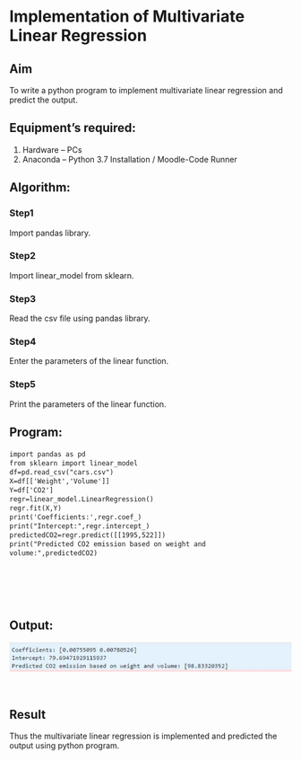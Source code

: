 # Implementation of Multivariate Linear Regression
## Aim
To write a python program to implement multivariate linear regression and predict the output.
## Equipment’s required:
1.	Hardware – PCs
2.	Anaconda – Python 3.7 Installation / Moodle-Code Runner
## Algorithm:
### Step1
Import pandas library.
<br>

### Step2
Import linear_model from sklearn.
<br>

### Step3
Read the csv file using pandas library.
<br>

### Step4
Enter the parameters of the linear function.
<br>

### Step5
Print the parameters of the linear function.
<br>

## Program:
```
import pandas as pd
from sklearn import linear_model
df=pd.read_csv("cars.csv")
X=df[['Weight','Volume']]
Y=df['CO2']
regr=linear_model.LinearRegression()
regr.fit(X,Y)
print('Coefficients:',regr.coef_)
print("Intercept:",regr.intercept_)
predictedCO2=regr.predict([[1995,522]])
print("Predicted CO2 emission based on weight and volume:",predictedCO2)






```
## Output:
![github logo](kadin.jpg)


<br>

## Result
Thus the multivariate linear regression is implemented and predicted the output using python program.